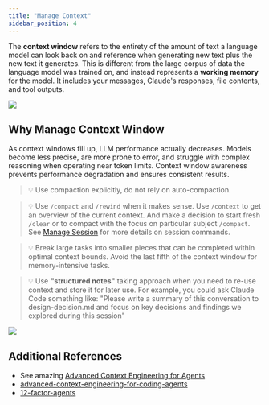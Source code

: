```yaml
---
title: "Manage Context"
sidebar_position: 4
---
```


The **context window** refers to the entirety of the amount of text a language model can look back on and reference when generating new text plus the new text it generates. This is different from the large corpus of data the language model was trained on, and instead represents a **working memory** for the model. It includes your messages, Claude's responses, file contents, and tool outputs. 

![](/img/context1.png)

## Why Manage Context Window

As context windows fill up, LLM performance actually decreases. Models become less precise, are more prone to error, and struggle with complex reasoning when operating near token limits. Context window awareness prevents performance degradation and ensures consistent results.

> 💡 Use compaction explicitly, do not rely on auto-compaction.

> 💡 Use `/compact` and `/rewind` when it makes sense. Use `/context` to get an overview of the current context. And make a decision to start fresh `/clear` or to compact with the focus on particular subject `/compact`. See [Manage Session](/tips-and-tricks/manage-sessions) for more details on session commands.

> 💡 Break large tasks into smaller pieces that can be completed within optimal context bounds. Avoid the last fifth of the context window for memory-intensive tasks.

> 💡 Use **"structured notes"** taking approach when you need to re-use context and store it for later use. For example, you could ask Claude Code something like: "Please write a summary of this conversation to design-decision.md and focus on key decisions and findings we explored during this session"

![](/img/context2.png)

## Additional References

- See amazing [Advanced Context Engineering for Agents](https://www.youtube.com/watch?v=IS_y40zY-hc)
- [advanced-context-engineering-for-coding-agents](https://github.com/humanlayer/advanced-context-engineering-for-coding-agents)
- [12-factor-agents](https://github.com/humanlayer/12-factor-agents)